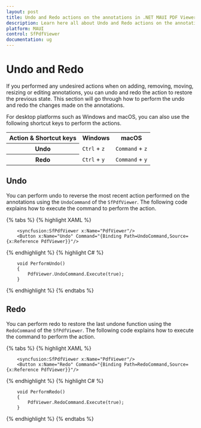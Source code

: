 ```yaml
---
layout: post
title: Undo and Redo actions on the annotations in .NET MAUI PDF Viewer control | Syncfusion
description: Learn here all about Undo and Redo actions on the annotations using Syncfusion .NET MAUI PDF Viewer (SfPdfViewer) control.
platform: MAUI
control: SfPdfViewer
documentation: ug
---
```


# Undo and Redo

If you performed any undesired actions when on adding, removing, moving, resizing or editing annotations, you can undo and redo the action to restore the previous state. This section will go through how to perform the undo and redo the changes made on the annotations.

For desktop platforms such as Windows and macOS, you can also use the following shortcut keys to perform the actions.

<table>
<tr>
<th>Action & Shortcut keys</th>
<th>Windows</th>
<th>macOS</th>
</tr>
<tr>
<th>Undo</th>
<td><code>Ctrl</code> + <code>z</code></td>
<td><code>Command</code> + <code>z</code></td>
</tr>
<tr>
<th>Redo</th>
<td><code>Ctrl</code> + <code>y</code></td>
<td><code>Command</code> + <code>y</code></td>
</tr>
</table>

## Undo

You can perform undo to reverse the most recent action performed on the annotations using the `UndoCommand` of the `SfPdfViewer`. The following code explains how to execute the command to perform the action.

{% tabs %}
{% highlight XAML %}

        <syncfusion:SfPdfViewer x:Name="PdfViewer"/>
        <Button x:Name="Undo" Command="{Binding Path=UndoCommand,Source={x:Reference PdfViewer}}"/>

{% endhighlight %}
{% highlight C# %}

        void PerformUndo()
        {
            PdfViewer.UndoCommand.Execute(true);
        }

{% endhighlight %}
{% endtabs %}

## Redo

You can perform redo to restore the last undone function using the `RedoCommand` of the `SfPdfViewer`. The following code explains how to execute the command to perform the action.

{% tabs %}
{% highlight XAML %}

        <syncfusion:SfPdfViewer x:Name="PdfViewer"/>
        <Button x:Name="Redo" Command="{Binding Path=RedoCommand,Source={x:Reference PdfViewer}}"/>

{% endhighlight %}
{% highlight C# %}

        void PerformRedo()
        {
            PdfViewer.RedoCommand.Execute(true);
        }

{% endhighlight %}
{% endtabs %}
